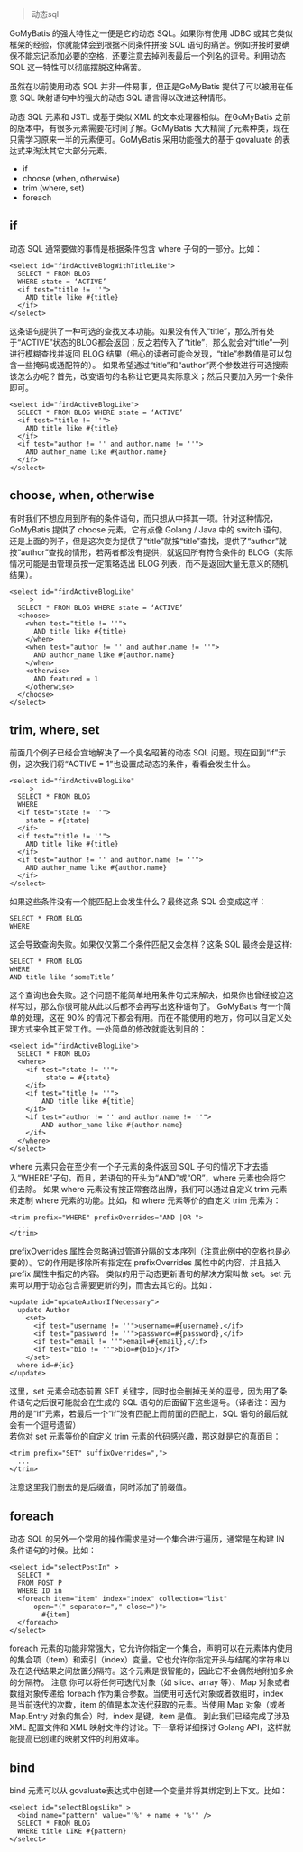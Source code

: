 > 动态sql

GoMyBatis 的强大特性之一便是它的动态 SQL。如果你有使用 JDBC 或其它类似框架的经验，你就能体会到根据不同条件拼接 SQL 语句的痛苦。例如拼接时要确保不能忘记添加必要的空格，还要注意去掉列表最后一个列名的逗号。利用动态 SQL 这一特性可以彻底摆脱这种痛苦。

     
虽然在以前使用动态 SQL 并非一件易事，但正是GoMyBatis 提供了可以被用在任意 SQL 映射语句中的强大的动态 SQL 语言得以改进这种情形。

     
动态 SQL 元素和 JSTL 或基于类似 XML 的文本处理器相似。在GoMyBatis 之前的版本中，有很多元素需要花时间了解。GoMyBatis 大大精简了元素种类，现在只需学习原来一半的元素便可。GoMyBatis 采用功能强大的基于 govaluate 的表达式来淘汰其它大部分元素。

* if
* choose (when, otherwise)
* trim (where, set)
* foreach

## if
动态 SQL 通常要做的事情是根据条件包含 where 子句的一部分。比如：
```
<select id="findActiveBlogWithTitleLike">
  SELECT * FROM BLOG 
  WHERE state = ‘ACTIVE’ 
  <if test="title != ''">
    AND title like #{title}
  </if>
</select>
```
这条语句提供了一种可选的查找文本功能。如果没有传入“title”，那么所有处于“ACTIVE”状态的BLOG都会返回；反之若传入了“title”，那么就会对“title”一列进行模糊查找并返回 BLOG 结果（细心的读者可能会发现，“title”参数值是可以包含一些掩码或通配符的）。
如果希望通过“title”和“author”两个参数进行可选搜索该怎么办呢？首先，改变语句的名称让它更具实际意义；然后只要加入另一个条件即可。
```
<select id="findActiveBlogLike">
  SELECT * FROM BLOG WHERE state = ‘ACTIVE’ 
  <if test="title != ''">
    AND title like #{title}
  </if>
  <if test="author != '' and author.name != ''">
    AND author_name like #{author.name}
  </if>
</select>
```
## choose, when, otherwise 
有时我们不想应用到所有的条件语句，而只想从中择其一项。针对这种情况，GoMyBatis 提供了 choose 元素，它有点像 Golang / Java 中的 switch 语句。
还是上面的例子，但是这次变为提供了“title”就按“title”查找，提供了“author”就按“author”查找的情形，若两者都没有提供，就返回所有符合条件的 BLOG（实际情况可能是由管理员按一定策略选出 BLOG 列表，而不是返回大量无意义的随机结果）。
```
<select id="findActiveBlogLike"
     >
  SELECT * FROM BLOG WHERE state = ‘ACTIVE’
  <choose>
    <when test="title != ''">
      AND title like #{title}
    </when>
    <when test="author != '' and author.name != ''">
      AND author_name like #{author.name}
    </when>
    <otherwise>
      AND featured = 1
    </otherwise>
  </choose>
</select>
```
## trim, where, set
前面几个例子已经合宜地解决了一个臭名昭著的动态 SQL 问题。现在回到“if”示例，这次我们将“ACTIVE = 1”也设置成动态的条件，看看会发生什么。
```
<select id="findActiveBlogLike"
     >
  SELECT * FROM BLOG 
  WHERE 
  <if test="state != ''">
    state = #{state}
  </if> 
  <if test="title != ''">
    AND title like #{title}
  </if>
  <if test="author != '' and author.name != ''">
    AND author_name like #{author.name}
  </if>
</select>
```
如果这些条件没有一个能匹配上会发生什么？最终这条 SQL 会变成这样：
```
SELECT * FROM BLOG
WHERE
```
这会导致查询失败。如果仅仅第二个条件匹配又会怎样？这条 SQL 最终会是这样:
```
SELECT * FROM BLOG
WHERE 
AND title like ‘someTitle’
```
这个查询也会失败。这个问题不能简单地用条件句式来解决，如果你也曾经被迫这样写过，那么你很可能从此以后都不会再写出这种语句了。
GoMyBatis 有一个简单的处理，这在 90% 的情况下都会有用。而在不能使用的地方，你可以自定义处理方式来令其正常工作。一处简单的修改就能达到目的：
```
<select id="findActiveBlogLike">
  SELECT * FROM BLOG 
  <where> 
    <if test="state != ''">
         state = #{state}
    </if> 
    <if test="title != ''">
        AND title like #{title}
    </if>
    <if test="author != '' and author.name != ''">
        AND author_name like #{author.name}
    </if>
  </where>
</select>
```
where 元素只会在至少有一个子元素的条件返回 SQL 子句的情况下才去插入“WHERE”子句。而且，若语句的开头为“AND”或“OR”，where 元素也会将它们去除。
如果 where 元素没有按正常套路出牌，我们可以通过自定义 trim 元素来定制 where 元素的功能。比如，和 where 元素等价的自定义 trim 元素为：
```
<trim prefix="WHERE" prefixOverrides="AND |OR ">
  ... 
</trim>
```
prefixOverrides 属性会忽略通过管道分隔的文本序列（注意此例中的空格也是必要的）。它的作用是移除所有指定在 prefixOverrides 属性中的内容，并且插入 prefix 属性中指定的内容。
类似的用于动态更新语句的解决方案叫做 set。set 元素可以用于动态包含需要更新的列，而舍去其它的。比如：
```
<update id="updateAuthorIfNecessary">
  update Author
    <set>
      <if test="username != ''">username=#{username},</if>
      <if test="password != ''">password=#{password},</if>
      <if test="email != ''">email=#{email},</if>
      <if test="bio != ''">bio=#{bio}</if>
    </set>
  where id=#{id}
</update>
```
这里，set 元素会动态前置 SET 关键字，同时也会删掉无关的逗号，因为用了条件语句之后很可能就会在生成的 SQL 语句的后面留下这些逗号。（译者注：因为用的是“if”元素，若最后一个“if”没有匹配上而前面的匹配上，SQL 语句的最后就会有一个逗号遗留）  
若你对 set 元素等价的自定义 trim 元素的代码感兴趣，那这就是它的真面目：
```
<trim prefix="SET" suffixOverrides=",">
  ...
</trim>
```
注意这里我们删去的是后缀值，同时添加了前缀值。
## foreach
动态 SQL 的另外一个常用的操作需求是对一个集合进行遍历，通常是在构建 IN 条件语句的时候。比如：
```
<select id="selectPostIn" >
  SELECT *
  FROM POST P
  WHERE ID in
  <foreach item="item" index="index" collection="list"
      open="(" separator="," close=")">
        #{item}
  </foreach>
</select>
```
foreach 元素的功能非常强大，它允许你指定一个集合，声明可以在元素体内使用的集合项（item）和索引（index）变量。它也允许你指定开头与结尾的字符串以及在迭代结果之间放置分隔符。这个元素是很智能的，因此它不会偶然地附加多余的分隔符。
注意 你可以将任何可迭代对象（如 slice、array 等）、Map 对象或者数组对象传递给 foreach 作为集合参数。当使用可迭代对象或者数组时，index 是当前迭代的次数，item 的值是本次迭代获取的元素。当使用 Map 对象（或者 Map.Entry 对象的集合）时，index 是键，item 是值。
到此我们已经完成了涉及 XML 配置文件和 XML 映射文件的讨论。下一章将详细探讨 Golang API，这样就能提高已创建的映射文件的利用效率。
## bind
bind 元素可以从 govaluate表达式中创建一个变量并将其绑定到上下文。比如：
```
<select id="selectBlogsLike" >
  <bind name="pattern" value="'%' + name + '%'" />
  SELECT * FROM BLOG
  WHERE title LIKE #{pattern}
</select>
```
